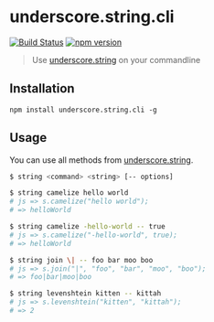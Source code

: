 underscore.string.cli
=====================
[![Build Status](https://travis-ci.org/stoeffel/underscore.string.cli.svg)](https://travis-ci.org/stoeffel/underscore.string.cli) [![npm version](https://badge.fury.io/js/underscore.string.cli.svg)](http://badge.fury.io/js/underscore.string.cli)
> Use [underscore.string](http://epeli.github.io/underscore.string/) on your commandline

Installation
------------

`npm install underscore.string.cli -g`

Usage
-----

You can use all methods from [underscore.string](http://epeli.github.io/underscore.string/).

```bash
$ string <command> <string> [-- options]

$ string camelize hello world
# js => s.camelize("hello world");
# => helloWorld

$ string camelize -hello-world -- true
# js => s.camelize("-hello-world", true);
# => helloWorld

$ string join \| -- foo bar moo boo
# js => s.join("|", "foo", "bar", "moo", "boo");
# => foo|bar|moo|boo

$ string levenshtein kitten -- kittah
# js => s.levenshtein("kitten", "kittah");
# => 2
```
